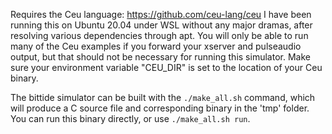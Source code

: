 Requires the Ceu language: https://github.com/ceu-lang/ceu
I have been running this on Ubuntu 20.04 under WSL without any major dramas, after resolving various dependencies through apt. You will only be able to run many of the Ceu examples if you forward your xserver and pulseaudio output, but that should not be necessary for running this simulator.
Make sure your environment variable "CEU_DIR" is set to the location of your Ceu binary.

The bittide simulator can be built with the `./make_all.sh` command, which will produce a C source file and corresponding binary in the 'tmp' folder. You can run this binary directly, or use `./make_all.sh run`.

